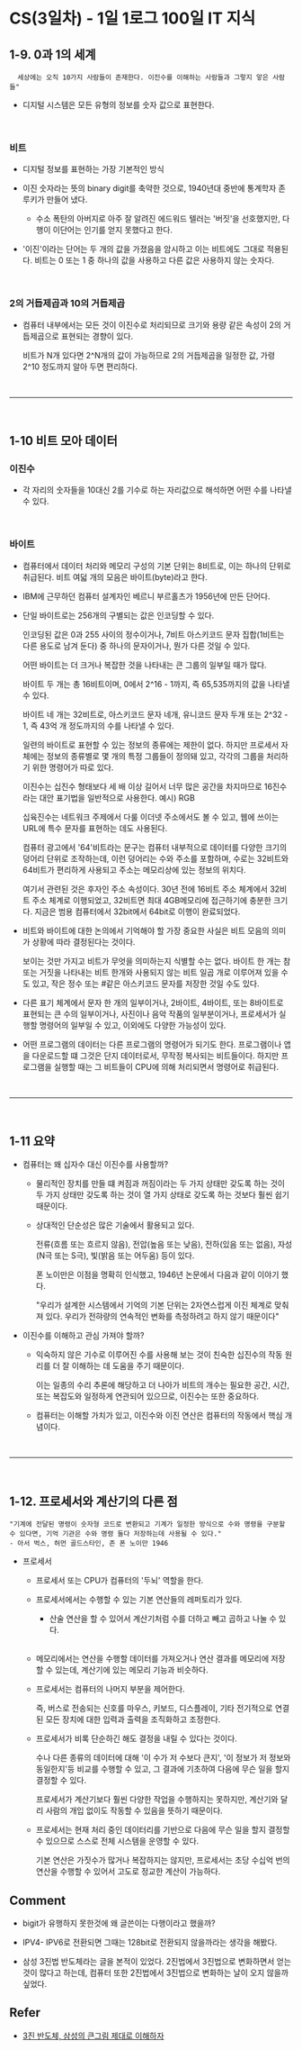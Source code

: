 # CS(3일차) - 1일 1로그 100일 IT 지식

## 1-9. 0과 1의 세계

  ```
    세상에는 오직 10가지 사람들이 존재한다. 이진수를 이해하는 사람들과 그렇지 앟은 사람들"
  ```

  - 디지털 시스템은 모든 유형의 정보를 숫자 값으로 표현한다.

<br />  

### 비트 

  - 디지털 정보를 표현하는 가장 기본적인 방식

  - 이진 숫자라는 뜻의 binary digit를 축약한 것으로, 1940년대 중반에 통계학자 존 루키가 만들어 냈다.

    - 수소 폭탄의 아버지로 아주 잘 알려진 에드워드 텔러는 '버짓'을 선호했지만, 다행이 이단어는 인기를 얻지 못했다고 한다.

  - '이진'이라는 단어는 두 개의 값을 가졌음을 암시하고 이는 비트에도 그대로 적용된다. 비트는 0 또는 1 중 하나의 값을 사용하고 다른 값은 사용하지 않는 숫자다. 

<br />  

### 2의 거듭제곱과 10의 거듭제곱

  - 컴퓨터 내부에서는 모든 것이 이진수로 처리되므로 크기와 용량 같은 속성이 2의 거듭제곱으로 표현되는 경향이 있다.

    비트가 N개 있다면 2^N개의 값이 가능하므로 2의 거듭제곱을 일정한 값, 가령 2^10 정도까지 알아 두면 편리하다. 

<br />  
<hr />
<br />

## 1-10 비트 모아 데이터
  
### 이진수
    
  - 각 자리의 숫자들을 10대신 2를 기수로 하는 자리값으로 해석하면 어떤 수를 나타낼 수 있다.

<br />

### 바이트

  - 컴퓨터에서 데이터 처리와 메모리 구성의 기본 단위는 8비트로, 이는 하나의 단위로 취급된다. 비트 여덟 개의 모음은 바이트(byte)라고 한다.

  - IBM에 근무하던 컴퓨터 설계자인 베르니 부르홀츠가 1956년에 만든 단어다.

  - 단일 바이트로는 256개의 구별되는 값은 인코딩할 수 있다.

    인코딩된 값은 0과 255 사이의 정수이거나, 7비트 아스키코드 문자 집합(1비트는 다른 용도로 남겨 둔다) 중 하나의 문자이거나, 뭔가 다른 것일 수 있다.

    어떤 바이트는 더 크거나 복잡한 것을 나타내는 큰 그룹의 일부일 때가 많다.

    바이트 두 개는 총 16비트이며, 0에서 2^16 - 1까지, 즉 65,535까지의 값을 나타낼 수 있다.

    바이트 네 개는 32비트로, 아스키코드 문자 네개, 유니코드 문자 두개 또는 2^32 - 1, 즉 43억 개 정도까지의 수를 나타낼 수 있다.

    일련의 바이트로 표현할 수 있는 정보의 종류에는 제한이 없다. 하지만 프로세서 자체에는 정보의 종류별로 몇 개의 특정 그룹들이 정의돼 있고, 각각의 그룹을 처리하기 위한 명령어가 따로 있다.

    이진수는 십진수 형태보다 세 배 이상 길어서 너무 많은 공간을 차지마므로 16진수라는 대안 표기법을 일반적으로 사용한다. 예시) RGB

    십육진수는 네트워크 주제에서 다룰 이더넷 주소에서도 볼 수 있고, 웹에 쓰이는 URL에 특수 문자를 표현하는 데도 사용된다.

    컴퓨터 광고에서 '64'비트라는 문구는 컴퓨터 내부적으로 데이터를 다양한 크기의 덩어리 단위로 조작하는데, 이런 덩어리는 수와 주소를 포함하며, 수로는 32비트와 64비트가 편리하게 사용되고 주소는 메모리상에 있는 정보의 위치다.
    
    여기서 관련된 것은 후자인 주소 속성이다. 30년 전에 16비트 주소 체계에서 32비트 주소 체계로 이행되었고, 32비트면 최대 4GB메모리에 접근하기에 충분한 크기다. 지금은 범용 컴퓨터에서 32bit에서 64bit로 이행이 완료되었다.

  - 비트와 바이트에 대한 논의에서 기억해야 할 가장 중요한 사실은 비트 모음의 의미가 상황에 따라 결정된다는 것이다.

    보이는 것만 가지고 비트가 무엇을 의미하는지 식별할 수는 없다. 바이트 한 개는 참 또는 거짓을 나타내는 비트 한개와 사용되지 않는 비트 일곱 개로 이루어져 있을 수도 있고, 작은 정수 또는 #같은 아스키코드 문자를 저장한 것일 수도 있다.

  - 다른 표기 체계에서 문자 한 개의 일부이거나, 2바이트, 4바이트, 또는 8바이트로 표현되는 큰 수의 일부이거나, 사진이나 음악 작품의 일부분이거나, 프로세서가 실행할 명령어의 일부일 수 있고, 이외에도 다양한 가능성이 있다.

  - 어떤 프로그램의 데이터는 다른 프로그램의 명령어가 되기도 한다. 프로그램이나 앱을 다운로드할 떄 그것은 단지 데이터로서, 무작정 복사되는 비트들이다. 하지만 프로그램을 실행할 때는 그 비트들이 CPU에 의해 처리되면서 명령어로 취급된다.

<br />
<hr />
<br />

## 1-11 요약
  
  - 컴퓨터는 왜 십자수 대신 이진수를 사용할까?

    - 물리적인 장치를 만들 떄 켜짐과 꺼짐이라는 두 가지 상태만 갖도록 하는 것이 두 가지 상태만 갖도록 하는 것이 열 가지 상태로 갖도록 하는 것보다 훨씬 쉽기 때문이다.

    - 상대적인 단순성은 많은 기술에서 활용되고 있다.

      전류(흐름 또는 흐르지 않음), 전압(높음 또는 낮음), 전하(있음 또는 없음), 자성(N극 또는 S극), 빛(밝음 또는 어두움) 등이 있다.

      폰 노이만은 이점을 명확히 인식했고, 1946년 논문에서 다음과 같이 이야기 했다.

      "우리가 설계한 시스템에서 기억의 기본 단위는 2자연스럽게 이진 체계로 맞춰져 있다. 우리가 전햐량의 연속적인 변화를 측정하려고 하지 않기 때문이다"

  - 이진수를 이해하고 관심 가져야 할까?

    - 익숙하지 않은 기수로 이루어진 수를 사용해 보는 것이 친숙한 십진수의 작동 원리를 더 잘 이해하는 데 도움을 주기 때문이다.
      
      이는 일종의 수리 추론에 해당하고 더 나아가 비트의 개수는 필요한 공간, 시간, 또는 복잡도와 일정하게 연관되어 있으므로, 이진수는 또한 중요하다.

    - 컴퓨터는 이해할 가치가 있고, 이진수와 이진 연산은 컴퓨터의 작동에서 핵심 개념이다.

<br />
<hr />
<br />

## 1-12. 프로세서와 계산기의 다른 점

  ```
  "기계에 전달된 명령이 숫자형 코드로 변환되고 기계가 일정한 방식으로 수와 명령을 구분할 수 있다면, 기억 기관은 수와 명령 둘다 저장하는데 사용될 수 있다."
  - 아서 벅스, 허먼 골드스타인, 존 폰 노이만 1946
  ```

  - 프로세서

    - 프로세서 또는 CPU가 컴퓨터의 '두뇌' 역할을 한다.

    - 프로세서에서는 수행할 수 있는 기본 연산들의 레퍼토리가 있다.

      - 산술 연산을 할 수 있어서 계산기처럼 수를 더하고 빼고 곱하고 나눌 수 있다.

      <br />

    - 메모리에서는 연산을 수행할 데이터를 가져오거나 연산 결과를 메모리에 저장할 수 있는데, 계산기에 있는 메모리 기능과 비슷하다.
    
    - 프로세서는 컴퓨터의 나머지 부분을 제어한다. 
    
      즉, 버스로 전송되는 신호를 마우스, 키보드, 디스플레이, 기타 전기적으로 연결된 모든 장치에 대한 입력과 출력을 조직화하고 조정한다.

    - 프로세서가 비록 단순하긴 해도 결정을 내릴 수 있다는 것이다.

      수나 다른 종류의 데이터에 대해 '이 수가 저 수보다 큰지', '이 정보가 저 정보와 동일한지'등 비교를 수행할 수 있고, 그 결과에 기초하여 다음에 무슨 일을 할지 결정할 수 있다.
      
      프로세서가 계산기보다 훨씬 다양한 작업을 수행하지는 못하지만, 계산기와 달리 사람의 개입 없이도 작동할 수 있음을 뜻하기 때문이다.

    - 프로세서는 현재 처리 중인 데이터리를 기반으로 다음에 무슨 일을 할지 결정할 수 있으므로 스스로 전체 시스템을 운영할 수 있다.
      
      기본 연산은 가짓수가 많거나 복잡하지는 않지만, 프로세서는 초당 수십억 번의 연산을 수행할 수 있어서 고도로 정교한 계산이 가능하다.


## Comment

  - bigit가 유행하지 못한것에 왜 글쓴이는 다행이라고 했을까? 

  - IPV4- IPV6로 전환되면 그때는 128bit로 전환되지 않을까라는 생각을 해봤다.

  - 삼성 3진법 반도체라는 글을 본적이 있었다. 2진법에서 3진법으로 변화하면서 얻는 것이 많다고 하는데, 컴퓨터 또한 2진법에서 3진법으로 변화하는 날이 오지 않을까 싶었다.

## Refer

  - [3진 반도체, 삼성의 큰그림 제대로 이해하자](https://insight-up.tistory.com/65)